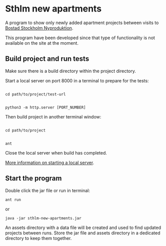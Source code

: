 # Sthlm new apartments

A program to show only newly added apartment projects between visits to [Bostad Stockholm Nyproduktion](https://bostad.stockholm.se/nyproduktion/).

This program have been developed since that type of functionality is not available on the site at the moment.

## Build project and run tests

Make sure there is a build directory within the project directory.

Start a local server on port 8000 in a terminal to prepare for the tests:

<code>
cd path/to/project/test-url

python3 -m http.server [PORT_NUMBER]
</code>

Then build project in another terminal window:

<code>
cd path/to/project

ant
</code>

Close the local server when build has completed.

[More information on starting a local server](https://developer.mozilla.org/en-US/docs/Learn/Common_questions/set_up_a_local_testing_server).

## Start the program

Double click the jar file or run in terminal: 

<code>ant run</code>

or

<code>java -jar sthlm-new-apartments.jar</code>

An assets directory with a data file will be created and used to find updated projects between runs.
Store the jar file and assets directory in a dedicated directory to keep them together.